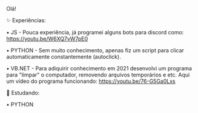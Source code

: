 Olá!

✨ Experiências:


• JS - Pouca experiência, já programei alguns bots para discord como: https://youtu.be/W6XQ7vW7pE0

• PYTHON - Sem muito conhecimento, apenas fiz um script para clicar automaticamente constantemente (autoclick).

• VB.NET - Para adiquirir conhecimento em 2021 desenvolvi um programa para "limpar" o computador, removendo arquivos temporários e etc. Aqui um vídeo do programa funcionando: https://youtu.be/76-G5Ga0Lxs

📖 Estudando:

• PYTHON
